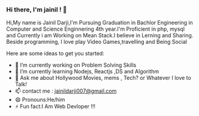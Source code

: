 ### Hi there, I'm jainil ! 👋

Hi,My name is Jainil Darji,I'm Pursuing Graduation in Bachlor Engineering in Computer and Science Enginnering 4th year.I'm Proficient in php, mysql and Currently i am Working on Mean Stack.I believe in Lerning and Sharing. Beside programming, I love play Video Games,travelling and Being Social


Here are some ideas to get you started:

- 🔭 I’m currently working on Problem Solving Skills 
- 🌱 I’m currently learning  Nodejs, Reactjs ,DS and Algorithm 
- 💬 Ask me about Hollywood Movies, mems , Tech? or Whatever I love to Talk!
- 📫 contact me : jainildarji007@gmail.com
- 😄 Pronouns:He/him
- ⚡ Fun fact:I Am Web Devloper !!!

